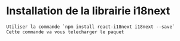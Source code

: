 # Installation de la librairie i18next
    Utiliser la commande `npm install react-i18next i18next --save`
    Cette commande va vous telecharger le paquet


